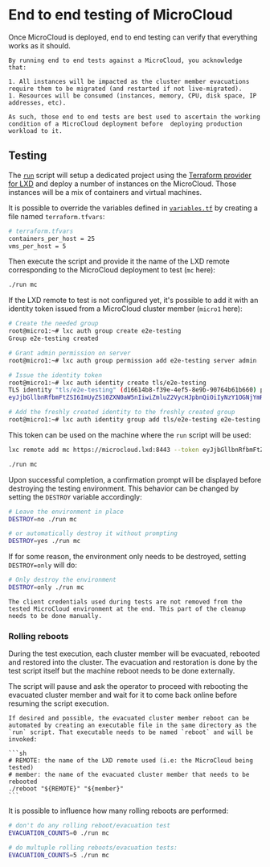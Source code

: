 # End to end testing of MicroCloud

Once MicroCloud is deployed, end to end testing can verify that everything works as it should.

```{caution}
By running end to end tests against a MicroCloud, you acknowledge that:

1. All instances will be impacted as the cluster member evacuations require them to be migrated (and restarted if not live-migrated).
1. Resources will be consumed (instances, memory, CPU, disk space, IP addresses, etc).

As such, those end to end tests are best used to ascertain the working condition of a MicroCloud deployment before  deploying production workload to it.
```

## Testing

The [`run`](run) script will setup a dedicated project using the [Terraform provider for LXD](https://github.com/terraform-lxd/terraform-provider-lxd) and deploy a number of instances on the MicroCloud. Those instances will be a mix of containers and virtual machines.

It is possible to override the variables defined in [`variables.tf`](variables.tf) by creating a file named `terraform.tfvars`:

```sh
# terraform.tfvars
containers_per_host = 25
vms_per_host = 5
```

Then execute the script and provide it the name of the LXD remote corresponding to the MicroCloud deployment to test (`mc` here):

```sh
./run mc
```

If the LXD remote to test is not configured yet, it's possible to add it with an identity token issued from a MicroCloud cluster member (`micro1` here):

```sh
# Create the needed group
root@micro1:~# lxc auth group create e2e-testing
Group e2e-testing created

# Grant admin permission on server
root@micro1:~# lxc auth group permission add e2e-testing server admin

# Issue the identity token
root@micro1:~# lxc auth identity create tls/e2e-testing
TLS identity "tls/e2e-testing" (d16614b8-f39e-4ef5-8e9b-90764b61b660) pending identity token:
eyJjbGllbnRfbmFtZSI6ImUyZS10ZXN0aW5nIiwiZmluZ2VycHJpbnQiOiIyNzY1OGNjYmRlNmRkZDcwNDliMzliNmY5NzA1MWIzMWVkMWQ0NDM2OTFjZGFjMWIxNmI1ODBjNmI4NzFiNmM2IiwiYWRkcmVzc2VzIjpbIjE3Mi4yNC4yNi4xODo4NDQzIiwiWzIwMDE6NDcwOmIxYzM6Nzk0Njo4NWYzOmQzYTg6ZDcxZTo3YjA1XTo4NDQzIl0sInNlY3JldCI6ImJjNjlmOTM4YzM5NjRhNTI1ZDI3OTlmMTEyM2Q2NWE5ZGExZDE1ZGFmNjVjZjlmNTViYjQ1ZDdmZjBiMjg1YmYiLCJleHBpcmVzX2F0IjoiMDAwMS0wMS0wMVQwMDowMDowMFoiLCJ0eXBlIjoiQ2xpZW50IGNlcnRpZmljYXRlIn0=

# Add the freshly created identity to the freshly created group
root@micro1:~# lxc auth identity group add tls/e2e-testing e2e-testing
```

This token can be used on the machine where the `run` script will be used:

```sh
lxc remote add mc https://microcloud.lxd:8443 --token eyJjbGllbnRfbmFtZSI6ImUyZS10ZXN0aW5nIiwiZmluZ2VycHJpbnQiOiIyNzY1OGNjYmRlNmRkZDcwNDliMzliNmY5NzA1MWIzMWVkMWQ0NDM2OTFjZGFjMWIxNmI1ODBjNmI4NzFiNmM2IiwiYWRkcmVzc2VzIjpbIjE3Mi4yNC4yNi4xODo4NDQzIiwiWzIwMDE6NDcwOmIxYzM6Nzk0Njo4NWYzOmQzYTg6ZDcxZTo3YjA1XTo4NDQzIl0sInNlY3JldCI6ImJjNjlmOTM4YzM5NjRhNTI1ZDI3OTlmMTEyM2Q2NWE5ZGExZDE1ZGFmNjVjZjlmNTViYjQ1ZDdmZjBiMjg1YmYiLCJleHBpcmVzX2F0IjoiMDAwMS0wMS0wMVQwMDowMDowMFoiLCJ0eXBlIjoiQ2xpZW50IGNlcnRpZmljYXRlIn0=

./run mc
```

Upon successful completion, a confirmation prompt will be displayed before destroying the testing environment. This behavior can be changed by setting the `DESTROY` variable accordingly:

```sh
# Leave the environment in place
DESTROY=no ./run mc

# or automatically destroy it without prompting
DESTROY=yes ./run mc
```

If for some reason, the environment only needs to be destroyed, setting `DESTROY=only` will do:

```sh
# Only destroy the environment
DESTROY=only ./run mc
```

```{important}
The client credentials used during tests are not removed from the tested MicroCloud environment at the end. This part of the cleanup needs to be done manually.
```

### Rolling reboots

During the test execution, each cluster member will be evacuated, rebooted and restored into the cluster. The evacuation and restoration is done by the test script itself but the machine reboot needs to be done externally.

The script will pause and ask the operator to proceed with rebooting the evacuated cluster member and wait for it to come back online before resuming the script execution.

````{note}
If desired and possible, the evacuated cluster member reboot can be automated by creating an executable file in the same directory as the `run` script. That executable needs to be named `reboot` and will be invoked:

```sh
# REMOTE: the name of the LXD remote used (i.e: the MicroCloud being tested)
# member: the name of the evacuated cluster member that needs to be rebooted
./reboot "${REMOTE}" "${member}"
```
````

It is possible to influence how many rolling reboots are performed:

```sh
# don't do any rolling reboot/evacuation test
EVACUATION_COUNTS=0 ./run mc

# do multuple rolling reboots/evacuation tests:
EVACUATION_COUNTS=5 ./run mc
```

